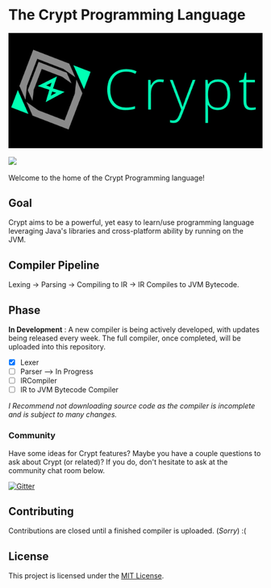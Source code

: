 # The Crypt Programming Language

<img src="https://github.com/Crypt-Language/Crypt/blob/main/Logo/PNG/CryptLogoLarge_Dark.png" width="1000px" height="auto">

![](https://img.shields.io/github/license/Crypt-Language/Crypt)
<!--![GitHub release (latest by date including pre-releases)](https://img.shields.io/github/v/release/Crypt-Language/Crypt?include_prereleases)-->

Welcome to the home of the Crypt Programming language!

## Goal
Crypt aims to be a powerful, yet easy to learn/use  programming language leveraging Java's libraries and cross-platform ability by running on the JVM.

## Compiler Pipeline
Lexing -> Parsing -> Compiling to IR -> IR Compiles to JVM Bytecode.

## Phase
**In Development** : A new compiler is being actively developed, with updates being released every week. The full compiler, once completed, will be uploaded into this repository.

  - [x] Lexer
  - [ ] Parser --> In Progress
  - [ ] IRCompiler
  - [ ] IR to JVM Bytecode Compiler

_I Recommend not downloading source code as the compiler is incomplete and is subject to many changes._

### Community
Have some ideas for Crypt features? Maybe you have a couple questions to ask about Crypt (or related)? If you do, don't hesitate to ask at the community chat room below.

[![Gitter](https://badges.gitter.im/Crypt-Language/community.svg)](https://gitter.im/Crypt-Language/community?utm_source=badge&utm_medium=badge&utm_campaign=pr-badge)

## Contributing

<!--Interested in contributing to Crypt? Refer [CONTRIBUTING.md](https://github.com/Crypt-Language/Crypt/blob/main/CONTRIBUTING.md) for more info.-->
Contributions are closed until a finished compiler is uploaded. (*Sorry*) :(

## License

This project is licensed under the [MIT License](https://github.com/Crypt-Language/Crypt/blob/main/LICENSE).
